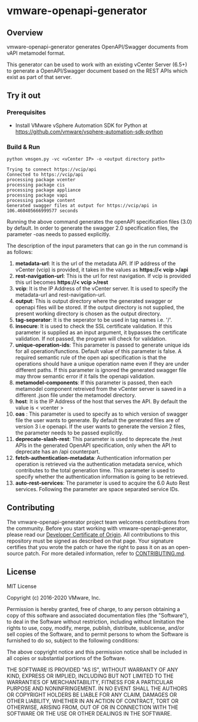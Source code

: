 # vmware-openapi-generator

## Overview
vmware-openapi-generator generates OpenAPI/Swagger documents from vAPI metamodel format.

This generator can be used to work with an existing vCenter Server (6.5+) to generate a OpenAPI/Swagger document based on the REST APIs which exist as part of that server.

## Try it out

### Prerequisites

* Install VMware vSphere Automation SDK for Python at https://github.com/vmware/vsphere-automation-sdk-python  


### Build & Run

```  
python vmsgen.py -vc <vCenter IP> -o <output directory path>  
```    
```
Trying to connect https://vcip/api 
Connected to https://vcip/api 			  
processing package vcenter  
processing package cis  
processing package appliance  
processing package vapi  
processing package content  
Generated swagger files at output for https://vcip/api in 106.460405666999577 seconds    
```

Running the above command generates the openAPI specification files (3.0) by default. In order to generate the swagger 2.0 specification files, the parameter -oas needs to passed explicitly.

The description of the input parameters that can go in the run command is as follows:
1. **metadata-url**: It is the url of the metadata API. If IP address of the vCenter (vcip) is provided, it takes in the values as **https://< vcip >/api**
2. **rest-navigation-url**: This is the url for rest navigation. If vcip is provided this url becomes **https://< vcip >/rest**
3. **vcip**: It is the IP Address of the vCenter server. It is used to specify the metadata-url and rest-navigation-url.
4. **output**: This is output directory where the generated swagger or openapi files will be stored. If the output directory is not supplied, the present working directory is chosen as the output directory.
5. **tag-seperator**: It is the seperator to be used in tag names i.e. '/'.
6. **insecure**: It is used to check the SSL certificate validation. If this parameter is supplied as an input argument, it bypasses the certificate validation. If not passed, the program will check for validation.
7. **unique-operation-ids**: This parameter is passed to generate unique ids for all operation/functions. Default value of this parameter is false. A required semantic rule of the open api specification is that the operations should have a unique operation name even if they are under different paths. If this parameter is ignored the generated swagger file may throw semantic error if it fails the openapi validation.
8. **metamodel-components**: If this parameter is passed, then each metamodel component retreived from the vCenter server is saved in a different .json file under the metamodel directory.
9. **host**: It is the IP Address of the host that serves the API. By default the value is < vcenter >
10. **oas** : This parameter is used to specify as to which version of swagger file the user wants to generate. By default the generated files are of version 3 i.e openapi. If the user wants to generate the version 2 files, the parameter needs to be passed explicitly.
11. **deprecate-slash-rest**: This parameter is used to deprecate the /rest APIs in the generated OpenAPI specification, only when the API to deprecate has an /api counterpart.
12. **fetch-authentication-metadata**: Authentication information per operation is retrieved via the authentication metadata service, which contributes to the total generation time. This parameter is used to specify whether the authentication information is going to be retrieved. 
13. **auto-rest-services**: The parameter is used to acquire the 6.0 Auto Rest services. Following the parameter are space separated service IDs.

## Contributing

The vmware-openapi-generator project team welcomes contributions from the community. Before you start working with vmware-openapi-generator, please read our [Developer Certificate of Origin](https://cla.vmware.com/dco). All contributions to this repository must be signed as described on that page. Your signature certifies that you wrote the patch or have the right to pass it on as an open-source patch. For more detailed information, refer to [CONTRIBUTING.md](CONTRIBUTING.md).

## License
MIT License

Copyright (c)  2016-2020 VMware, Inc.

Permission is hereby granted, free of charge, to any person obtaining a copy of this software and associated documentation files (the "Software"), to deal in the Software without restriction, including without limitation the rights to use, copy, modify, merge, publish, distribute, sublicense, and/or sell copies of the Software, and to permit persons to whom the Software is furnished to do so, subject to the following conditions:

The above copyright notice and this permission notice shall be included in all copies or substantial portions of the Software.

THE SOFTWARE IS PROVIDED "AS IS", WITHOUT WARRANTY OF ANY KIND, EXPRESS OR IMPLIED, INCLUDING BUT NOT LIMITED TO THE WARRANTIES OF MERCHANTABILITY, FITNESS FOR A PARTICULAR PURPOSE AND NONINFRINGEMENT. IN NO EVENT SHALL THE AUTHORS OR COPYRIGHT HOLDERS BE LIABLE FOR ANY CLAIM, DAMAGES OR OTHER LIABILITY, WHETHER IN AN ACTION OF CONTRACT, TORT OR OTHERWISE, ARISING FROM, OUT OF OR IN CONNECTION WITH THE SOFTWARE OR THE USE OR OTHER DEALINGS IN THE SOFTWARE.
